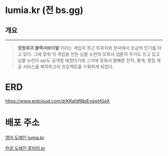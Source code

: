 # lumia.kr (전 bs.gg)

## 개요

---

>  **영원회귀 블랙서바이벌** 이라는 게임이 최근 트위치와 한국에서 조금씩 인기를 타고 있다. 그에 맞춰 이 게임을 만든 님블 뉴런의 모회사 넵튠의 주가도 뜨고 있고 님블 뉴런이 api도 공개할 예정이기에 그거에 맞춰서 발빠른 전적, 통계, 랭킹 제공 서비스를 제작하고자 프로젝트를 기획하게 되었다.

# ERD

https://www.erdcloud.com/d/KRafdf8bjEvgwHGeX

# 배포 주소

[영어 도메인 lumia.kr](http://lumia.kr/)

[한글 도메인 루미아.kr](http://루미아.kr)